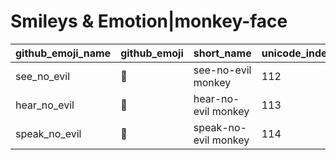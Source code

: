 # Smileys & Emotion|monkey-face

|github_emoji_name|github_emoji|short_name|unicode_index|
|---|---|---|---|
|see_no_evil|:see_no_evil:|see-no-evil monkey|112|
|hear_no_evil|:hear_no_evil:|hear-no-evil monkey|113|
|speak_no_evil|:speak_no_evil:|speak-no-evil monkey|114|
